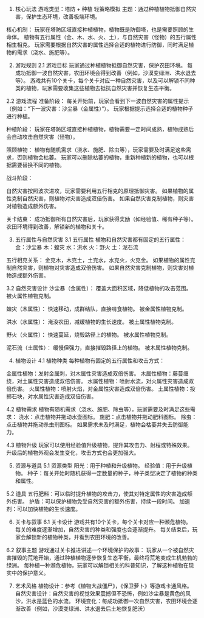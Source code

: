 1. 核心玩法
游戏类型：塔防 + 种植 轻策略模拟
主题：通过种植植物抵御自然灾害，保护生态环境，改善极端环境。

核心机制：
玩家在塔防区域直接种植植物，植物既是防御塔，也是需要照顾的生命体。
植物有五行属性（金、木、水、火、土），与自然灾害（怪物）的五行属性相生相克。
玩家需要根据自然灾害的属性选择合适的植物进行防御，同时满足植物的需求（浇水、施肥等）。

2. 游戏规则
2.1 游戏目标
玩家通过种植植物抵御自然灾害，保护农田环境。
每成功抵御一波自然灾害，农田环境会得到改善（例如，沙漠变绿洲、洪水退去等）。
游戏共有10个关卡，每个关卡对应一种自然灾害，以及可以解锁不同种类的植物，玩家需要收集这些植物去抵抗自然灾害并恢复生态平衡。

2.2 游戏流程
准备阶段：
每关开始前，玩家会看到下一波自然灾害的属性提示（例如：“下一波灾害：沙尘暴（金属性）”）。
玩家根据提示选择合适的植物种子进行种植。

种植阶段：
玩家在塔防区域直接种植植物，植物需要一定时间成熟，植物成熟后会自动攻击自然灾害（怪物）。

照顾植物：
植物有随机需求（浇水、施肥、除虫等），玩家需要及时满足这些需求，否则植物会枯萎。
玩家可以删除枯萎的植物，重新种植新的植物，也可以根据需要替换不同的植物。

战斗阶段：

自然灾害按照波次进攻，玩家需要利用五行相克的原理抵御灾害。
如果植物的属性克制自然灾害，则植物对灾害造成双倍伤害。
如果自然灾害克制植物，则灾害对植物造成额外伤害。

关卡结束：
成功抵御所有自然灾害后，玩家获得奖励（如经验值、稀有种子等）。
农田环境得到改善，解锁新的植物和关卡。

3. 五行属性与自然灾害
3.1 五行属性
植物和自然灾害都有固定的五行属性：
金：沙尘暴
木：蝗灾
水：洪水
火：野火
土：泥石流

五行相克关系：
金克木，木克土，土克水，水克火，火克金。
如果植物的属性克制自然灾害，则植物对灾害造成双倍伤害。
如果自然灾害克制植物，则灾害对植物造成额外伤害。

3.2 自然灾害设计
沙尘暴（金属性）：
覆盖大面积区域，降低植物的攻击范围。
被火属性植物克制。

蝗灾（木属性）：
快速移动，成群结队，直接啃食植物。
被金属性植物克制。

洪水（水属性）：
淹没农田，减缓植物的生长速度。
被土属性植物克制。

野火（火属性）：
快速蔓延，烧毁路径上的植物。
被水属性植物克制。

泥石流（土属性）：
缓慢但强力，直接摧毁路径上的植物。
被木属性植物克制。

4. 植物设计
4.1 植物种类
每种植物有固定的五行属性和攻击方式：

金属性植物：发射金属刺，对木属性灾害造成双倍伤害。
木属性植物：藤蔓缠绕，对土属性灾害造成双倍伤害。
水属性植物：喷射水流，对火属性灾害造成双倍伤害。
火属性植物：喷射火焰，对金属性灾害造成双倍伤害。
土属性植物：投掷石块，对水属性灾害造成双倍伤害。

4.2 植物需求
植物有随机需求（浇水、施肥、除虫等），玩家需要及时满足这些需求：
浇水：点击植物并拖动水壶图标。
施肥：点击植物并拖动肥料图标。
除虫：点击植物并拖动杀虫剂图标。
如果需求未及时满足，植物会枯萎并失去防御能力。

4.3 植物升级
玩家可以使用经验值升级植物，提升其攻击力、射程或特殊效果。
升级后的植物外观会发生变化，攻击方式也会更加强大。

5. 资源与道具
5.1 资源类型
阳光：用于种植和升级植物。
经验值：用于升级植物。
种子：每关开始时随机获得一定数量的种子，种子类型决定了植物的种类和属性。

5.2 道具
五行肥料：可以临时提升植物的攻击力，使其对特定属性的灾害造成额外伤害。
护盾：可以保护植物免受自然灾害的额外伤害，持续一段时间。
加速剂：可以加快植物的生长速度。

6. 关卡与叙事
6.1 关卡设计
游戏共有10个关卡，每个关卡对应一种濒危植物。
每关的难度逐渐增加，自然灾害的种类和强度也会逐渐提升。
每关结束后，玩家会解锁新的植物种类，并看到农田环境的改善。

6.2 叙事主题
游戏通过关卡推进讲述一个环境保护的故事：
玩家从一个被自然灾害摧毁的荒地开始，通过种植植物逐步恢复生态平衡，最终将荒地变成生机勃勃的绿洲。
每种植一种濒危植物，玩家可以解锁相关的科普知识，了解这种植物在现实中的保护意义。

7. 艺术风格
植物设计：参考《植物大战僵尸》，《保卫萝卜》等游戏卡通风格。
自然灾害设计：自然灾害的视觉效果震撼但不恐怖，例如沙尘暴是黄色的风沙，洪水是蓝色的水流。
环境变化：每成功抵御一次自然灾害，农田环境会逐渐改善（例如，沙漠变绿洲、洪水退去后土地恢复肥沃） 


